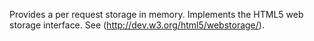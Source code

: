 Provides a per request storage in memory.  Implements the HTML5 web storage interface. See (http://dev.w3.org/html5/webstorage/).